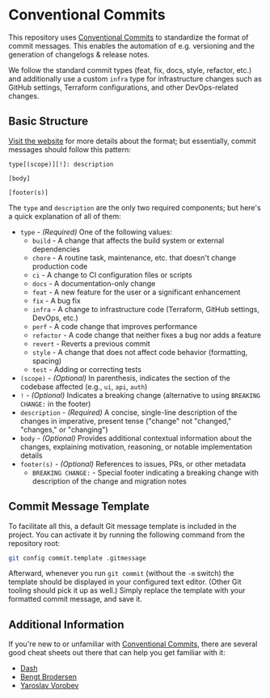 # Conventional Commits

This repository uses [Conventional Commits][cc]
to standardize the format of commit messages.
This enables the automation of e.g. versioning
and the generation of changelogs & release notes.

We follow the standard commit types (feat, fix, docs, style, refactor, etc.)
and additionally use a custom `infra` type for infrastructure changes
such as GitHub settings, Terraform configurations,
and other DevOps-related changes.

## Basic Structure

[Visit the website][cc] for more details about the format;
but essentially, commit messages should follow this pattern:

```
type[(scope)][!]: description

[body]

[footer(s)]
```

The `type` and `description` are the only two required components;
but here's a quick explanation of all of them:

- `type` - _(Required)_ One of the following values:
  - `build` - A change that affects the build system or external dependencies
  - `chore` - A routine task, maintenance, etc. that doesn't change production code
  - `ci` - A change to CI configuration files or scripts
  - `docs` - A documentation-only change
  - `feat` - A new feature for the user or a significant enhancement
  - `fix` - A bug fix
  - `infra` - A change to infrastructure code (Terraform, GitHub settings, DevOps, etc.)
  - `perf` - A code change that improves performance
  - `refactor` - A code change that neither fixes a bug nor adds a feature
  - `revert` - Reverts a previous commit
  - `style` - A change that does not affect code behavior (formatting, spacing)
  - `test` - Adding or correcting tests
- `(scope)` - _(Optional)_ In parenthesis,
  indicates the section of the codebase affected
  (e.g., `ui`, `api`, `auth`)
- `!` - _(Optional)_ Indicates a breaking change
  (alternative to using `BREAKING CHANGE:` in the footer)
- `description` - _(Required)_ A concise, single-line description
  of the changes in imperative, present tense
  ("change" not "changed," "changes," or "changing")
- `body` - _(Optional)_ Provides additional contextual information about the changes,
  explaining motivation, reasoning, or notable implementation details
- `footer(s)` - _(Optional)_ References to issues, PRs, or other metadata
  - `BREAKING CHANGE:` - Special footer indicating a breaking change
    with description of the change and migration notes

## Commit Message Template

To facilitate all this, a default Git message template is included in the project.
You can activate it by running the following command from the repository root:

```bash
git config commit.template .gitmessage
```

Afterward, whenever you run `git commit` (without the `-m` switch)
the template should be displayed in your configured text editor.
(Other Git tooling should pick it up as well.)
Simply replace the template with your formatted commit message, and save it.

## Additional Information

If you're new to or unfamiliar with [Conventional Commits][cc],
there are several good cheat sheets out there
that can help you get familiar with it:

- [Dash][kapeli]
- [Bengt Brodersen][qoomon]
- [Yaroslav Vorobev][zekfad]

<!-- Public URIs -->

[cc]: https://www.conventionalcommits.org
[kapeli]: https://kapeli.com/cheat_sheets/Conventional_Commits.docset/Contents/Resources/Documents/index
[qoomon]: https://gist.github.com/qoomon/5dfcdf8eec66a051ecd85625518cfd13
[zekfad]: https://gist.github.com/Zekfad/f51cb06ac76e2457f11c80ed705c95a3
